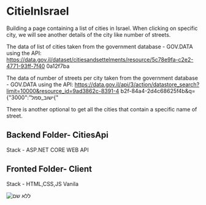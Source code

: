 # CitieInIsrael


Building a page containing a list of cities in Israel.
When clicking on specific city, we will see another details of the city like number of streets.

The data of list of cities taken from the government database - GOV.DATA using the API:
https://data.gov.il/dataset/citiesandsettelments/resource/5c78e9fa-c2e2-4771-93ff-7f40
0a12f7ba

The data of  number of streets per city taken from the government database - GOV.DATA using the API:
https://data.gov.il/api/3/action/datastore_search?limit=10000&resource_id=9ad3862c-8391-4
b2f-84a4-2d4c68625f4b&q={"3000":"ישוב_סמל{"

There is another optional to get all the cities that contain a specific name of street.


## Backend Folder- CitiesApi
 Stack - ASP.NET CORE WEB API
 
## Fronted Folder- Client
 Stack - HTML,CSS,JS Vanila


![ללא שם](https://user-images.githubusercontent.com/50213140/199534508-3fbf95db-e5ae-4d75-8216-d7778f348b90.png)

